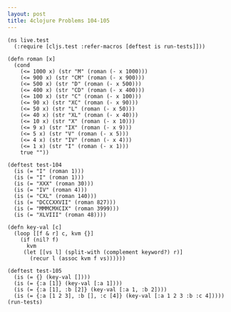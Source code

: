 ```yaml
---
layout: post
title: 4clojure Problems 104-105
---
```


<pre><code class="language-klipse">(ns live.test
  (:require [cljs.test :refer-macros [deftest is run-tests]]))

(defn roman [x]
  (cond
    (<= 1000 x) (str "M" (roman (- x 1000)))
    (<= 900 x) (str "CM" (roman (- x 900)))
    (<= 500 x) (str "D" (roman (- x 500)))
    (<= 400 x) (str "CD" (roman (- x 400)))
    (<= 100 x) (str "C" (roman (- x 100)))
    (<= 90 x) (str "XC" (roman (- x 90)))
    (<= 50 x) (str "L" (roman (- x 50)))
    (<= 40 x) (str "XL" (roman (- x 40)))
    (<= 10 x) (str "X" (roman (- x 10)))
    (<= 9 x) (str "IX" (roman (- x 9)))
    (<= 5 x) (str "V" (roman (- x 5)))
    (<= 4 x) (str "IV" (roman (- x 4)))
    (<= 1 x) (str "I" (roman (- x 1)))
    true ""))

(deftest test-104
  (is (= "I" (roman 1)))
  (is (= "I" (roman 1)))
  (is (= "XXX" (roman 30)))
  (is (= "IV" (roman 4)))
  (is (= "CXL" (roman 140)))
  (is (= "DCCCXXVII" (roman 827)))
  (is (= "MMMCMXCIX" (roman 3999)))
  (is (= "XLVIII" (roman 48))))

(defn key-val [c]
  (loop [[f & r] c, kvm {}]
    (if (nil? f)
      kvm
     (let [[vs l] (split-with (complement keyword?) r)]
       (recur l (assoc kvm f vs))))))

(deftest test-105
  (is (= {} (key-val [])))
  (is (= {:a [1]} (key-val [:a 1])))
  (is (= {:a [1], :b [2]} (key-val [:a 1, :b 2])))
  (is (= {:a [1 2 3], :b [], :c [4]} (key-val [:a 1 2 3 :b :c 4]))))
(run-tests)
</code></pre>
